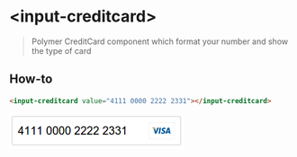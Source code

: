 # &lt;input-creditcard&gt;

> Polymer CreditCard component which format your number and show the type of card 

## How-to
```html
<input-creditcard value="4111 0000 2222 2331"></input-creditcard>
```
![Example](exanple.png)